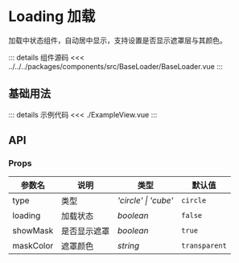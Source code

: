 # Loading 加载

加载中状态组件，自动居中显示，支持设置是否显示遮罩层与其颜色。

::: details 组件源码
<<< ../../../packages/components/src/BaseLoader/BaseLoader.vue
:::

## 基础用法

<script lang="ts" setup>
import ExampleView from './ExampleView.vue'
</script>

<ExampleView />

::: details 示例代码
<<< ./ExampleView.vue
:::

## API

### Props

| 参数名 | 说明 | 类型 | 默认值 |
| --- | --- | --- | --- |
| type | 类型 | _'circle' \| 'cube'_ | `circle` |
| loading | 加载状态 | _boolean_ | `false` |
| showMask | 是否显示遮罩 | _boolean_ | `true` |
| maskColor | 遮罩颜色 | _string_ | `transparent` |

